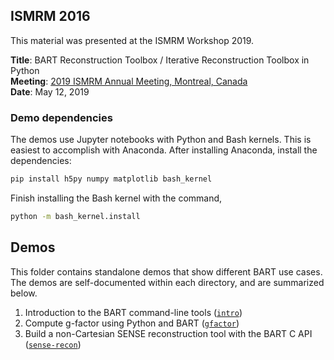 ## ISMRM 2016

This material was presented at the ISMRM Workshop 2019.

**Title**: BART Reconstruction Toolbox / Iterative Reconstruction Toolbox in Python  
**Meeting**: [2019 ISMRM Annual Meeting, Montreal, Canada](https://www.ismrm.org/19m/)  
**Date**: May 12, 2019


### Demo dependencies
The demos use Jupyter notebooks with Python and Bash kernels. This is easiest to accomplish with Anaconda.
After installing Anaconda, install the dependencies:
```bash
pip install h5py numpy matplotlib bash_kernel 
```

Finish installing the Bash kernel with the command,
```bash
python -m bash_kernel.install
```

## Demos
This folder contains standalone demos that show different BART use cases. The demos are self-documented within
each directory, and are summarized below.

1. Introduction to the BART command-line tools ([`intro`](intro/intro.ipynb))
2. Compute g-factor using Python and BART ([`gfactor`](gfactor-demo/gfactor-demo-real_data.ipynb))
3. Build a non-Cartesian SENSE reconstruction tool with the BART C API ([`sense-recon`](sense-recon/sense-recon.ipynb))
